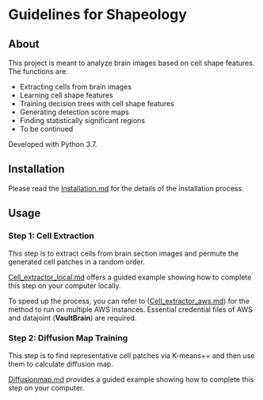 # Guidelines for Shapeology
## About 
This project is meant to analyze brain images based on cell shape features. The functions are:
* Extracting cells from brain images
* Learning cell shape features
* Training decision trees with cell shape features
* Generating detection score maps
* Finding statistically significant regions
* To be continued

Developed with Python 3.7.

## Installation
Please read the [Installation.md](Installation.md) for the details of the installation process.

## Usage
### Step 1: Cell Extraction
This step is to extract cells from brain section images and permute the generated cell patches in a random order. 

[Cell_extractor_local.md](Cell_extractor_local.md) offers a guided example showing how to complete this step on your computer locally.

To speed up the process, you can refer to ([Cell_extractor_aws.md](Cell_extractor_aws.md)) for the method to run on multiple AWS instances.
Essential credential files of AWS and datajoint (**VaultBrain**) are required.

### Step 2: Diffusion Map Training
This step is to find representative cell patches via K-means++ and then use them to calculate diffusion map.

[Diffusionmap.md](Diffusionmap.md) provides a guided example showing how to complete this step on your computer.